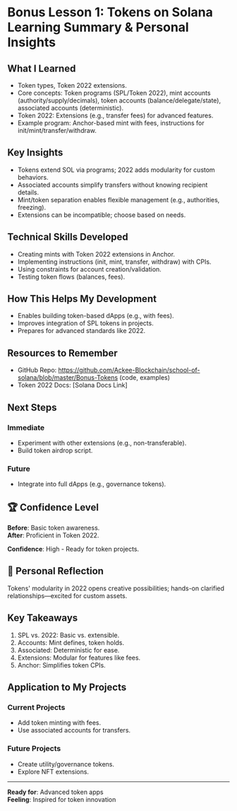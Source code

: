 # Bonus Lesson 1: Tokens on Solana Learning Summary & Personal Insights

## What I Learned
- Token types, Token 2022 extensions.
- Core concepts: Token programs (SPL/Token 2022), mint accounts (authority/supply/decimals), token accounts (balance/delegate/state), associated accounts (deterministic).
- Token 2022: Extensions (e.g., transfer fees) for advanced features.
- Example program: Anchor-based mint with fees, instructions for init/mint/transfer/withdraw.

##  Key Insights
- Tokens extend SOL via programs; 2022 adds modularity for custom behaviors.
- Associated accounts simplify transfers without knowing recipient details.
- Mint/token separation enables flexible management (e.g., authorities, freezing).
- Extensions can be incompatible; choose based on needs.

##  Technical Skills Developed
- Creating mints with Token 2022 extensions in Anchor.
- Implementing instructions (init, mint, transfer, withdraw) with CPIs.
- Using constraints for account creation/validation.
- Testing token flows (balances, fees).

##  How This Helps My Development
- Enables building token-based dApps (e.g., with fees).
- Improves integration of SPL tokens in projects.
- Prepares for advanced standards like 2022.

##  Resources to Remember
- GitHub Repo: https://github.com/Ackee-Blockchain/school-of-solana/blob/master/Bonus-Tokens (code, examples)
- Token 2022 Docs: [Solana Docs Link]

##  Next Steps
### **Immediate**
- Experiment with other extensions (e.g., non-transferable).
- Build token airdrop script.

### **Future**
- Integrate into full dApps (e.g., governance tokens).

## 🏆 Confidence Level
**Before**: Basic token awareness.  
**After**: Proficient in Token 2022.

**Confidence**: High - Ready for token projects.

## 💭 Personal Reflection
Tokens' modularity in 2022 opens creative possibilities; hands-on clarified relationships—excited for custom assets.

##  Key Takeaways
1. SPL vs. 2022: Basic vs. extensible.
2. Accounts: Mint defines, token holds.
3. Associated: Deterministic for ease.
4. Extensions: Modular for features like fees.
5. Anchor: Simplifies token CPIs.

##  Application to My Projects
### **Current Projects**
- Add token minting with fees.
- Use associated accounts for transfers.

### **Future Projects**
- Create utility/governance tokens.
- Explore NFT extensions.

---
**Ready for**: Advanced token apps  
**Feeling**: Inspired for token innovation
